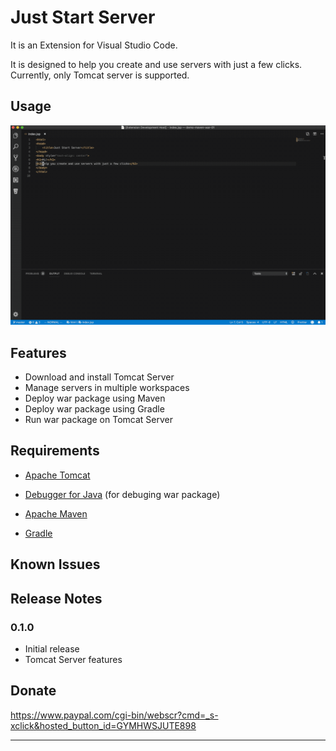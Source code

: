 # Just Start Server 
It is an Extension for Visual Studio Code.  

It is designed to help you create and use servers with just a few clicks.  
Currently, only Tomcat server is supported.


## Usage
![demo01](https://github.com/Deanly/just-start-server-vscode-extension/blob/master/docs/images/usage-01.gif)

## Features
* Download and install Tomcat Server
* Manage servers in multiple workspaces
* Deploy war package using Maven
* Deploy war package using Gradle
* Run war package on Tomcat Server

## Requirements

* [Apache Tomcat](http://tomcat.apache.org)
* [Debugger for Java](https://marketplace.visualstudio.com/items?itemName=vscjava.vscode-java-debug) (for debuging war package)

* [Apache Maven](https://maven.apache.org/) 
* [Gradle](https://gradle.org/)

## Known Issues

## Release Notes

### 0.1.0
* Initial release
* Tomcat Server features

## Donate
https://www.paypal.com/cgi-bin/webscr?cmd=_s-xclick&hosted_button_id=GYMHWSJUTE898

-----------------------------------------------------------------------------------------------------------
